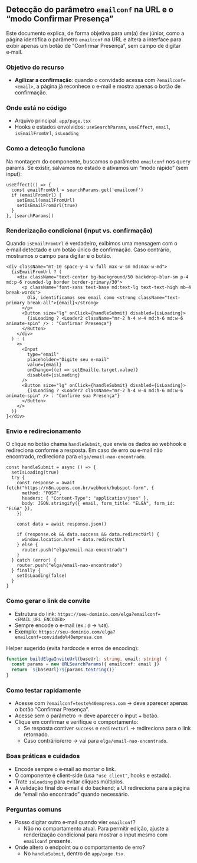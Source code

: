 ## Detecção do parâmetro `emailconf` na URL e o “modo Confirmar Presença”

Este documento explica, de forma objetiva para um(a) dev júnior, como a página identifica o parâmetro `emailconf` na URL e altera a interface para exibir apenas um botão de “Confirmar Presença”, sem campo de digitar e‑mail.

### Objetivo do recurso
- **Agilizar a confirmação**: quando o convidado acessa com `?emailconf=<email>`, a página já reconhece o e‑mail e mostra apenas o botão de confirmação.

### Onde está no código
- Arquivo principal: `app/page.tsx`
- Hooks e estados envolvidos: `useSearchParams`, `useEffect`, `email`, `isEmailFromUrl`, `isLoading`

### Como a detecção funciona
Na montagem do componente, buscamos o parâmetro `emailconf` nos query params. Se existir, salvamos no estado e ativamos um “modo rápido” (sem input):

```tsx
useEffect(() => {
  const emailFromUrl = searchParams.get('emailconf')
  if (emailFromUrl) {
    setEmail(emailFromUrl)
    setIsEmailFromUrl(true)
  }
}, [searchParams])
```

### Renderização condicional (input vs. confirmação)
Quando `isEmailFromUrl` é verdadeiro, exibimos uma mensagem com o e‑mail detectado e um botão único de confirmação. Caso contrário, mostramos o campo para digitar e o botão.

```tsx
<div className="mt-10 space-y-4 w-full max-w-sm md:max-w-md">
  {isEmailFromUrl ? (
    <div className="text-center bg-background/50 backdrop-blur-sm p-4 md:p-6 rounded-lg border border-primary/30">
      <p className="font-sans text-base md:text-lg text-text-high mb-4 break-words">
        Olá, identificamos seu email como <strong className="text-primary break-all">{email}</strong>
      </p>
      <Button size="lg" onClick={handleSubmit} disabled={isLoading}>
        {isLoading ? <Loader2 className="mr-2 h-4 w-4 md:h-6 md:w-6 animate-spin" /> : "Confirmar Presença"}
      </Button>
    </div>
  ) : (
    <>
      <Input
        type="email"
        placeholder="Digite seu e-mail"
        value={email}
        onChange={(e) => setEmail(e.target.value)}
        disabled={isLoading}
      />
      <Button size="lg" onClick={handleSubmit} disabled={isLoading}>
        {isLoading ? <Loader2 className="mr-2 h-4 w-4 md:h-6 md:w-6 animate-spin" /> : "Confirme sua Presença"}
      </Button>
    </>
  )}
}</div>
```

### Envio e redirecionamento
O clique no botão chama `handleSubmit`, que envia os dados ao webhook e redireciona conforme a resposta. Em caso de erro ou e‑mail não encontrado, redireciona para `elga/email-nao-encontrado`.

```tsx
const handleSubmit = async () => {
  setIsLoading(true)
  try {
    const response = await fetch("https://n8n.opens.com.br/webhook/hubspot-form", {
      method: "POST",
      headers: { "Content-Type": "application/json" },
      body: JSON.stringify({ email, form_title: "ELGA", form_id: "ELGA" }),
    })

    const data = await response.json()

    if (response.ok && data.success && data.redirectUrl) {
      window.location.href = data.redirectUrl
    } else {
      router.push("elga/email-nao-encontrado")
    }
  } catch (error) {
    router.push("elga/email-nao-encontrado")
  } finally {
    setIsLoading(false)
  }
}
```

### Como gerar o link de convite
- Estrutura do link: `https://seu-dominio.com/elga?emailconf=<EMAIL_URL_ENCODED>`
- Sempre encode o e‑mail (ex.: `@` → `%40`).
- Exemplo: `https://seu-dominio.com/elga?emailconf=convidado%40empresa.com`

Helper sugerido (evita hardcode e erros de encoding):

```ts
function buildElgaInviteUrl(baseUrl: string, email: string) {
  const params = new URLSearchParams({ emailconf: email })
  return `${baseUrl}?${params.toString()}`
}
```

### Como testar rapidamente
- Acesse com `?emailconf=teste%40empresa.com` → deve aparecer apenas o botão “Confirmar Presença”.
- Acesse sem o parâmetro → deve aparecer o input + botão.
- Clique em confirmar e verifique o comportamento:
  - Se resposta contiver `success` e `redirectUrl` → redireciona para o link retornado.
  - Caso contrário/erro → vai para `elga/email-nao-encontrado`.

### Boas práticas e cuidados
- Encode sempre o e‑mail ao montar o link.
- O componente é client-side (usa `"use client"`, hooks e estado).
- Trate `isLoading` para evitar cliques múltiplos.
- A validação final do e‑mail é do backend; a UI redireciona para a página de “email não encontrado” quando necessário.

### Perguntas comuns
- Posso digitar outro e‑mail quando vier `emailconf`?
  - Não no comportamento atual. Para permitir edição, ajuste a renderização condicional para mostrar o input mesmo com `emailconf` presente.
- Onde altero o endpoint ou o comportamento de erro?
  - No `handleSubmit`, dentro de `app/page.tsx`.



